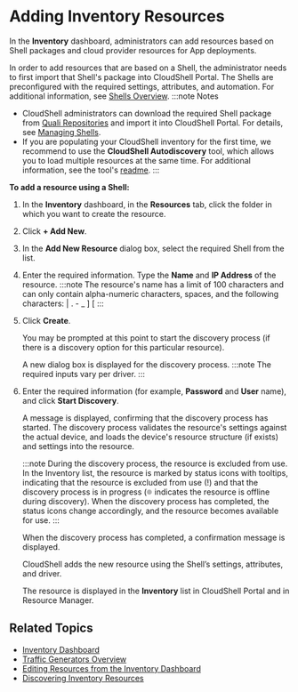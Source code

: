 # Adding Inventory Resources

In the **Inventory** dashboard, administrators can add resources based on Shell packages and cloud provider resources for App deployments.

In order to add resources that are based on a Shell, the administrator needs to first import that Shell's package into CloudShell Portal. The Shells are preconfigured with the required settings, attributes, and automation. For additional information, see [Shells Overview](../../../../intro/features/shells.md).
:::note Notes
- CloudShell administrators can download the required Shell package from [Quali Repositories](https://github.com/orgs/QualiSystems/repositories) and import it into CloudShell Portal. For details, see [Managing Shells](../../../../admin/cloudshell-manage-dashboard/managing-shells.md).
- If you are populating your CloudShell inventory for the first time, we recommend to use the **CloudShell Autodiscovery** tool, which allows you to load multiple resources at the same time. For additional information, see the tool's [readme](https://github.com/QualiSystems/cloudshell-autodiscovery/blob/master/README.md).
:::

**To add a resource using a Shell:**

1. In the **Inventory** dashboard, in the **Resources** tab, click the folder in which you want to create the resource.
2. Click **+ Add New**.
3. In the **Add New Resource** dialog box, select the required Shell from the list.
4. Enter the required information. Type the **Name** and **IP Address** of the resource.
    :::note
    The resource's name has a limit of 100 characters and can only contain alpha-numeric characters, spaces, and the following characters: | . - \_ \] \[
    :::
    
5. Click **Create**.
    
    You may be prompted at this point to start the discovery process (if there is a discovery option for this particular resource).
    
    A new dialog box is displayed for the discovery process.
    :::note
    The required inputs vary per driver.
    :::
    
6. Enter the required information (for example, **Password** and **User** name), and click **Start Discovery**.
    
    A message is displayed, confirming that the discovery process has started. The discovery process validates the resource's settings against the actual device, and loads the device's resource structure (if exists) and settings into the resource.
    
    :::note
    During the discovery process, the resource is excluded from use. In the Inventory list, the resource is marked by status icons with tooltips, indicating that the resource is excluded from use (!) and that the discovery process is in progress (![](/Images/CloudShell-Portal/INVN/offlinedisc.png) indicates the resource is offline during discovery). When the discovery process has completed, the status icons change accordingly, and the resource becomes available for use.
    :::
    
    When the discovery process has completed, a confirmation message is displayed.
    
    CloudShell adds the new resource using the Shell’s settings, attributes, and driver.
    
    The resource is displayed in the **Inventory** list in CloudShell Portal and in Resource Manager.
    

## Related Topics

- [Inventory Dashboard](../../inventory-dashboard)
- [Traffic Generators Overview](../../../../intro/features/traffic-gens/index.md)
- [Editing Resources from the Inventory Dashboard](../editing-resources-from-inventory-dashboard.md)
- [Discovering Inventory Resources](../discovering-resources.md)